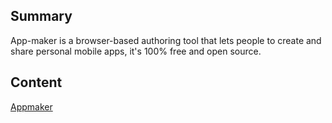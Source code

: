 ## Summary

 App-maker is a browser-based authoring tool that lets
people to create and share personal mobile apps, it's 100% free and open
source. 

## Content

[Appmaker](https://apps.webmaker.org/)
